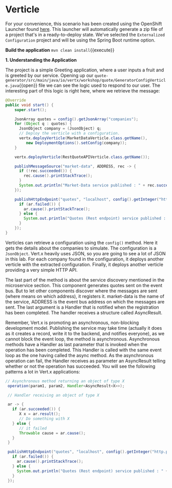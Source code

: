 # Verticle

For your convenience, this scenario has been created using the OpenShift Launcher found [here](https://launch.openshift.io/launch/filtered-wizard/all). This launcher will automatically generate a zip file of a project that's in a ready-to-deploy state. We've selected the `Externalized Configuration` project and will be using the Spring Boot runtime option.

**Build the application**
``mvn clean install``{{execute}}

**1. Understanding the Application**

The project is a simple Greeting application, where a user inputs a fruit and is greeted by our service. Opening up our ``quote-generator/src/main/java/io/vertx/workshop/quote/GeneratorConfigVerticle.java``{{open}} file we can see the logic used to respond to our user. The interesting part of this logic is right here, where we retrieve the message:

```java
@Override
public void start() {
    super.start();

    JsonArray quotes = config().getJsonArray("companies");
    for (Object q : quotes) {
      JsonObject company = (JsonObject) q;
      // Deploy the verticle with a configuration.
      vertx.deployVerticle(MarketDataVerticle.class.getName(),
         new DeploymentOptions().setConfig(company));
    }

    vertx.deployVerticle(RestQuoteAPIVerticle.class.getName());

    publishMessageSource("market-data", ADDRESS, rec -> {
      if (!rec.succeeded()) {
        rec.cause().printStackTrace();
      }
      System.out.println("Market-Data service published : " + rec.succeeded());
    });

    publishHttpEndpoint("quotes", "localhost", config().getInteger("http.port", 8080), ar -> {
      if (ar.failed()) {
        ar.cause().printStackTrace();
      } else {
        System.out.println("Quotes (Rest endpoint) service published : " + ar.succeeded());
      }
    });
}
```

Verticles can retrieve a configuration using the `config()` method. Here it gets the details about the companies to simulate. The configuration is a `JsonObject`. Vert.x heavily uses JSON, so you are going to see a lot of JSON in this lab. For each company found in the configuration, it deploys another verticle with the extracted configuration. Finally, it deploys another verticle providing a very simple HTTP API.

The last part of the method is about the service discovery mentioned in the microservice section. This component generates quotes sent on the event bus. But to let other components discover where the messages are sent (where means on which address), it registers it. market-data is the name of the service, ADDRESS is the event bus address on which the messages are sent. The last argument is a Handler that is notified when the registration has been completed. The handler receives a structure called AsyncResult.

Remember, Vert.x is promoting an asynchronous, non-blocking development model. Publishing the service may take time (actually it does as it creates a record, write it to the backend, and notifies everyone), as we cannot block the event loop, the method is asynchronous. Asynchronous methods have a Handler as last parameter that is invoked when the operation has been completed. This Handler is called with the same event loop as the one having called the async method. As the asynchronous operation can fail, the Handler receives as parameter an AsyncResult telling whether or not the operation has succeeded. You will see the following patterns a lot in Vert.x applications:

```java
// Asynchronous method returning an object of type X
 operation(param1, param2, Handler<AsyncResult<X>>);

 // Handler receiving an object of type X

 ar -> {
   if (ar.succeeded()) {
      X x = ar.result();
      // Do something with X
   } else {
      // it failed
      Throwable cause = ar.cause();
   }
 }
```
 
```java
 publishHttpEndpoint("quotes", "localhost", config().getInteger("http.port", 8080), ar -> {
   if (ar.failed()) {
     ar.cause().printStackTrace();
   } else {
     System.out.println("Quotes (Rest endpoint) service published : " + ar.succeeded());
   }
 });
```
 